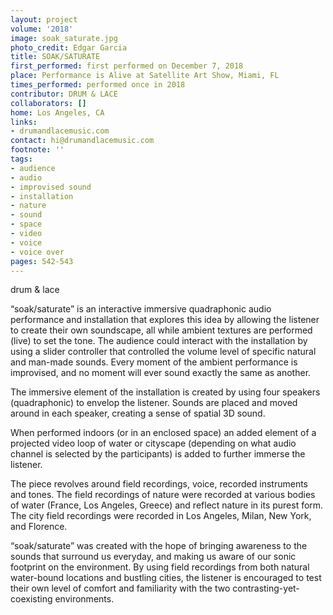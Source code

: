 ```yaml
---
layout: project
volume: '2018'
image: soak_saturate.jpg
photo_credit: Edgar Garcia
title: SOAK/SATURATE
first_performed: first performed on December 7, 2018
place: Performance is Alive at Satellite Art Show, Miami, FL
times_performed: performed once in 2018
contributor: DRUM & LACE
collaborators: []
home: Los Angeles, CA
links:
- drumandlacemusic.com
contact: hi@drumandlacemusic.com
footnote: ''
tags:
- audience
- audio
- improvised sound
- installation
- nature
- sound
- space
- video
- voice
- voice over
pages: 542-543
---
```




drum & lace

“soak/saturate” is an interactive immersive quadraphonic audio performance and installation that explores this idea by allowing the listener to create their own soundscape, all while ambient textures are performed (live) to set the tone. The audience could interact with the installation by using a slider controller that controlled the volume level of specific natural and man-made sounds. Every moment of the ambient performance is improvised, and no moment will ever sound exactly the same as another.

The immersive element of the installation is created by using four speakers (quadraphonic) to envelop the listener. Sounds are placed and moved around in each speaker, creating a sense of spatial 3D sound.

When performed indoors (or in an enclosed space) an added element of a projected video loop of water or cityscape (depending on what audio channel is selected by the participants) is added to further immerse the listener.

The piece revolves around field recordings, voice, recorded instruments and tones. The field recordings of nature were recorded at various bodies of water (France, Los Angeles, Greece) and reflect nature in its purest form. The city field recordings were recorded in Los Angeles, Milan, New York, and Florence.

“soak/saturate” was created with the hope of bringing awareness to the sounds that surround us everyday, and making us aware of our sonic footprint on the environment. By using field recordings from both natural water-bound locations and bustling cities, the listener is encouraged to test their own level of comfort and familiarity with the two contrasting-yet-coexisting environments.
